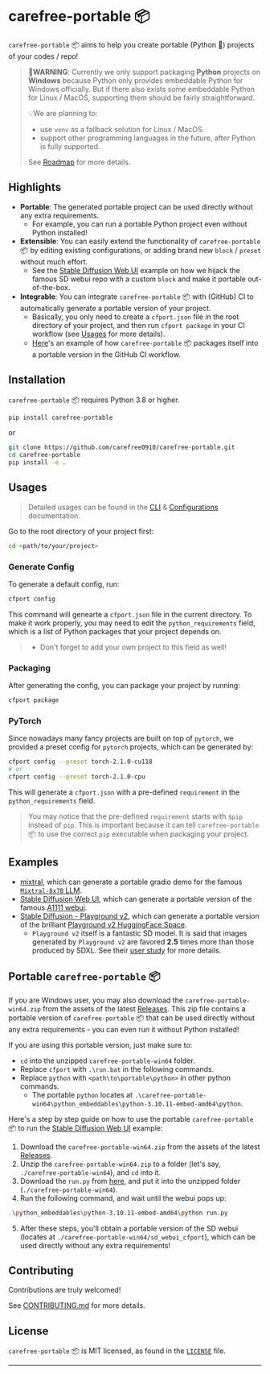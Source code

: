 # carefree-portable 📦️

`carefree-portable` 📦️ aims to help you create portable (Python 🐍) projects of your codes / repo!

> 🚨**WARNING**: Currently we only support packaging **Python** projects on **Windows** because Python only provides embeddable Python for Windows officially. But if there also exists some embeddable Python for Linux / MacOS, supporting them should be fairly straightforward.
> 
> 💡We are planning to:
> - use `venv` as a fallback solution for Linux / MacOS.
> - support other programming languages in the future, after Python is fully supported.
> 
> See [Roadmap](https://carefree0910.me/carefree-portable-doc/docs/about/roadmap) for more details.


## Highlights

- **Portable**: The generated portable project can be used directly without any extra requirements.
  - For example, you can run a portable Python project even without Python installed!
- **Extensible**: You can easily extend the functionality of `carefree-portable` 📦️ by editing existing configurations, or adding brand new `block` / `preset` without much effort.
  - See the [Stable Diffusion Web UI](https://github.com/carefree0910/carefree-portable/blob/main/examples/sd_webui) example on how we hijack the famous SD webui repo with a custom `block` and make it portable out-of-the-box.
- **Integrable**: You can integrate `carefree-portable` 📦️ with (GitHub) CI to automatically generate a portable version of your project.
  - Basically, you only need to create a `cfport.json` file in the root directory of your project, and then run `cfport package` in your CI workflow (see [Usages](#usages) for more details).
  - [Here](https://github.com/carefree0910/carefree-portable/blob/main/.github/workflows/package.yml)'s an example of how `carefree-portable` 📦️ packages itself into a portable version in the GitHub CI workflow.


## Installation

`carefree-portable` 📦️ requires Python 3.8 or higher.

```bash
pip install carefree-portable
```

or

```bash
git clone https://github.com/carefree0910/carefree-portable.git
cd carefree-portable
pip install -e .
```


## Usages

> Detailed usages can be found in the [CLI](https://carefree0910.me/carefree-portable-doc/docs/user-guides/cli) & [Configurations](http://localhost:3000/carefree-portable-doc/docs/user-guides/configurations) documentation.

Go to the root directory of your project first:

```bash
cd <path/to/your/project>
```

### Generate Config

To generate a default config, run:

```bash
cfport config
```

This command will genearte a `cfport.json` file in the current directory. To make it work properly, you may need to edit the `python_requirements` field, which is a list of Python packages that your project depends on.

> - Don't forget to add your own project to this field as well!

### Packaging

After generating the config, you can package your project by running:

```bash
cfport package
```

### PyTorch

Since nowadays many fancy projects are built on top of `pytorch`, we provided a preset config for `pytorch` projects, which can be generated by:

```bash
cfport config --preset torch-2.1.0-cu118
# or
cfport config --preset torch-2.1.0-cpu
```

This will generate a `cfport.json` with a pre-defined `requirement` in the `python_requirements` field.

> You may notice that the pre-defined `requirement` starts with `$pip` instead of `pip`. This is important because it can tell `carefree-portable` 📦️ to use the correct `pip` executable when packaging your project.


## Examples

- [mixtral](https://github.com/carefree0910/carefree-portable/blob/main/examples/mixtral), which can generate a portable gradio demo for the famous [`Mixtral-8x7B` LLM](https://huggingface.co/docs/transformers/model_doc/mixtral).
- [Stable Diffusion Web UI](https://github.com/carefree0910/carefree-portable/blob/main/examples/sd_webui), which can generate a portable version of the famous [A1111 webui](https://github.com/AUTOMATIC1111/stable-diffusion-webui).
- [Stable Diffusion - Playground v2](https://github.com/carefree0910/carefree-portable/blob/main/examples/sd_playground_v2), which can generate a portable version of the brilliant [Playground v2 HuggingFace Space](https://huggingface.co/spaces/playgroundai/playground-v2).
  - `Playground v2` itself is a fantastic SD model. It is said that images generated by `Playground v2` are favored **2.5** times more than those produced by SDXL. See their [user study](https://huggingface.co/playgroundai/playground-v2-1024px-aesthetic#user-study) for more details.


## Portable `carefree-portable` 📦️

If you are Windows user, you may also download the `carefree-portable-win64.zip` from the assets of the latest [Releases](https://github.com/carefree0910/carefree-portable/releases). This zip file contains a portable version of `carefree-portable` 📦️ that can be used directly without any extra requirements - you can even run it without Python installed!

If you are using this portable version, just make sure to:
- `cd` into the unzipped `carefree-portable-win64` folder.
- Replace `cfport` with `.\run.bat` in the following commands.
- Replace `python` with `<path\to\portable\python>` in other python commands.
  - The portable `python` locates at `.\carefree-portable-win64\python_embeddables\python-3.10.11-embed-amd64\python`.

Here's a step by step guide on how to use the portable `carefree-portable` 📦️ to run the [Stable Diffusion Web UI](https://github.com/carefree0910/carefree-portable/blob/main/examples/sd_webui) example:

1. Download the `carefree-portable-win64.zip` from the assets of the latest [Releases](https://github.com/carefree0910/carefree-portable/releases).
2. Unzip the `carefree-portable-win64.zip` to a folder (let's say, `./carefree-portable-win64`), and `cd` into it.
3. Download the `run.py` from [here](https://github.com/carefree0910/carefree-portable/blob/main/examples/sd_webui/run.py), and put it into the unzipped folder (`./carefree-portable-win64`).
4. Run the following command, and wait until the webui pops up:

```bash
.\python_embeddables\python-3.10.11-embed-amd64\python run.py
```

5. After these steps, you'll obtain a portable version of the SD webui (locates at `./carefree-portable-win64/sd_webui_cfport`), which can be used directly without any extra requirements!


## Contributing

Contributions are truly welcomed!

See [CONTRIBUTING.md](https://github.com/carefree0910/carefree-portable/blob/main/CONTRIBUTING.md) for more details.


## License

`carefree-portable` 📦️ is MIT licensed, as found in the [`LICENSE`](https://github.com/carefree0910/carefree-portable/blob/main/LICENSE) file.

---
